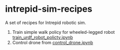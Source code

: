 # intrepid-sim-recipes

A set of recipes for Intrepid robotic sim.

1. Train simple walk policy for wheeled-legged robot [train_urdf_robot_policty.ipynb](train_urdf_robot_policty.ipynb)
2. Control drone from [control_drone.ipynb](control_drone.ipynb)